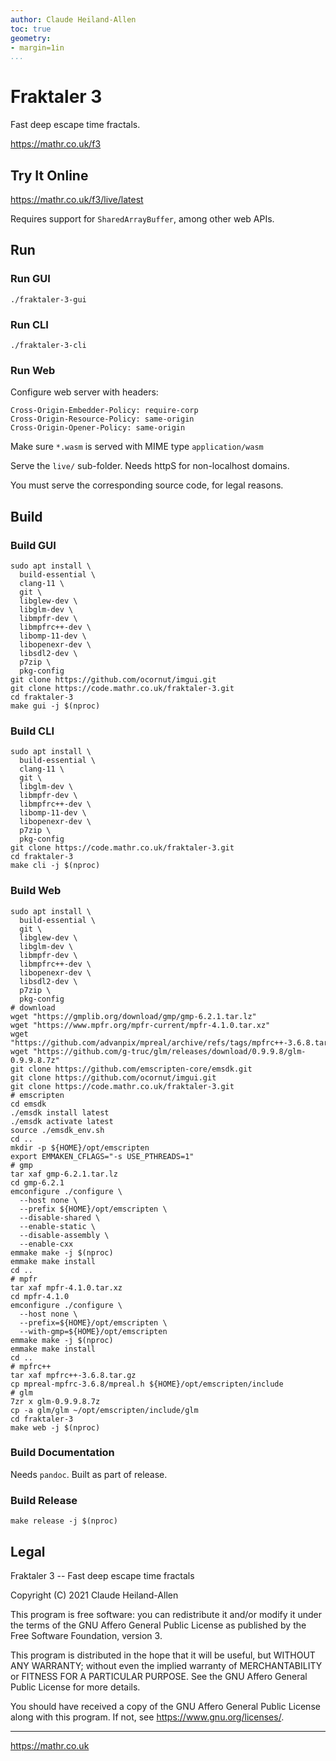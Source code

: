 ```yaml
---
author: Claude Heiland-Allen
toc: true
geometry:
- margin=1in
...
```


# Fraktaler 3

Fast deep escape time fractals.

<https://mathr.co.uk/f3>

## Try It Online

<https://mathr.co.uk/f3/live/latest>

Requires support for `SharedArrayBuffer`, among other web APIs.

## Run

### Run GUI

```
./fraktaler-3-gui
```

### Run CLI

```
./fraktaler-3-cli
```

### Run Web

Configure web server with headers:

```
Cross-Origin-Embedder-Policy: require-corp
Cross-Origin-Resource-Policy: same-origin
Cross-Origin-Opener-Policy: same-origin
```

Make sure `*.wasm` is served with MIME type `application/wasm`

Serve the `live/` sub-folder.  Needs httpS for non-localhost domains.

You must serve the corresponding source code, for legal reasons.

## Build

### Build GUI

```
sudo apt install \
  build-essential \
  clang-11 \
  git \
  libglew-dev \
  libglm-dev \
  libmpfr-dev \
  libmpfrc++-dev \
  libomp-11-dev \
  libopenexr-dev \
  libsdl2-dev \
  p7zip \
  pkg-config
git clone https://github.com/ocornut/imgui.git
git clone https://code.mathr.co.uk/fraktaler-3.git
cd fraktaler-3
make gui -j $(nproc)
```

### Build CLI

```
sudo apt install \
  build-essential \
  clang-11 \
  git \
  libglm-dev \
  libmpfr-dev \
  libmpfrc++-dev \
  libomp-11-dev \
  libopenexr-dev \
  p7zip \
  pkg-config
git clone https://code.mathr.co.uk/fraktaler-3.git
cd fraktaler-3
make cli -j $(nproc)
```

### Build Web

```
sudo apt install \
  build-essential \
  git \
  libglew-dev \
  libglm-dev \
  libmpfr-dev \
  libmpfrc++-dev \
  libopenexr-dev \
  libsdl2-dev \
  p7zip \
  pkg-config
# download
wget "https://gmplib.org/download/gmp/gmp-6.2.1.tar.lz"
wget "https://www.mpfr.org/mpfr-current/mpfr-4.1.0.tar.xz"
wget "https://github.com/advanpix/mpreal/archive/refs/tags/mpfrc++-3.6.8.tar.gz"
wget "https://github.com/g-truc/glm/releases/download/0.9.9.8/glm-0.9.9.8.7z"
git clone https://github.com/emscripten-core/emsdk.git
git clone https://github.com/ocornut/imgui.git
git clone https://code.mathr.co.uk/fraktaler-3.git
# emscripten
cd emsdk
./emsdk install latest
./emsdk activate latest
source ./emsdk_env.sh
cd ..
mkdir -p ${HOME}/opt/emscripten
export EMMAKEN_CFLAGS="-s USE_PTHREADS=1"
# gmp
tar xaf gmp-6.2.1.tar.lz
cd gmp-6.2.1
emconfigure ./configure \
  --host none \
  --prefix ${HOME}/opt/emscripten \
  --disable-shared \
  --enable-static \
  --disable-assembly \
  --enable-cxx
emmake make -j $(nproc)
emmake make install
cd ..
# mpfr
tar xaf mpfr-4.1.0.tar.xz
cd mpfr-4.1.0
emconfigure ./configure \
  --host none \
  --prefix=${HOME}/opt/emscripten \
  --with-gmp=${HOME}/opt/emscripten
emmake make -j $(nproc)
emmake make install
cd ..
# mpfrc++
tar xaf mpfrc++-3.6.8.tar.gz
cp mpreal-mpfrc-3.6.8/mpreal.h ${HOME}/opt/emscripten/include
# glm
7zr x glm-0.9.9.8.7z
cp -a glm/glm ~/opt/emscripten/include/glm
cd fraktaler-3
make web -j $(nproc)
```

### Build Documentation

Needs `pandoc`.  Built as part of release.

### Build Release

```
make release -j $(nproc)
```

## Legal

Fraktaler 3 -- Fast deep escape time fractals

Copyright (C) 2021  Claude Heiland-Allen

This program is free software: you can redistribute it and/or modify
it under the terms of the GNU Affero General Public License as
published by the Free Software Foundation, version 3.

This program is distributed in the hope that it will be useful,
but WITHOUT ANY WARRANTY; without even the implied warranty of
MERCHANTABILITY or FITNESS FOR A PARTICULAR PURPOSE.  See the
GNU Affero General Public License for more details.

You should have received a copy of the GNU Affero General Public License
along with this program.  If not, see <https://www.gnu.org/licenses/>.

---
<https://mathr.co.uk>
